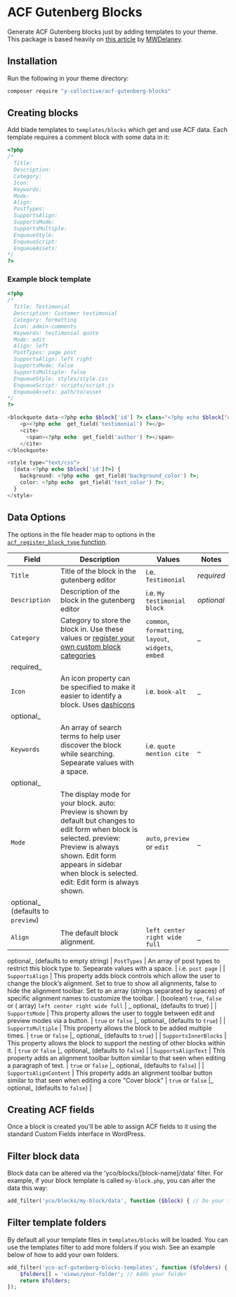 # ACF Gutenberg Blocks

Generate ACF Gutenberg blocks just by adding templates to your theme. This package is based heavily
on [this article](https://github.com/MWDelaney/sage-acf-wp-blocks) by [MWDelaney](https://github.com/MWDelaney).

## Installation

Run the following in your theme directory:

```sh
composer require "y-collective/acf-gutenberg-blocks"
```

## Creating blocks

Add blade templates to `templates/blocks` which get and use ACF data. Each template requires a comment block with some
data in it:

```php
<?php
/*
  Title:
  Description:
  Category:
  Icon:
  Keywords:
  Mode:
  Align:
  PostTypes:
  SupportsAlign:
  SupportsMode:
  SupportsMultiple:
  EnqueueStyle:
  EnqueueScript:
  EnqueueAssets:
*/
?>
```

### Example block template

```php
<?php
/*
  Title: Testimonial
  Description: Customer testimonial
  Category: formatting
  Icon: admin-comments
  Keywords: testimonial quote
  Mode: edit
  Align: left
  PostTypes: page post
  SupportsAlign: left right
  SupportsMode: false
  SupportsMultiple: false
  EnqueueStyle: styles/style.css
  EnqueueScript: scripts/script.js
  EnqueueAssets: path/to/asset
*/
?>

<blockquote data-<?php echo $block['id'] ?> class="<?php echo $block['classes'] ?>">
    <p><?php echo  get_field('testimonial') ?></p>
    <cite>
      <span><?php echo  get_field('author') ?></span>
    </cite>
</blockquote>

<style type="text/css">
  [data-<?php echo $block['id']?>] {
    background: <?php echo  get_field('background_color') ?>;
    color: <?php echo  get_field('text_color') ?>;
  }
</style>
```

## Data Options

The options in the file header map to options in
the [`acf_register_block_type`  function](https://www.advancedcustomfields.com/resources/acf_register_block_type/).

| Field              | Description                                      | Values     | Notes |
| ------------------ | ------------------------------------------------ | ---------- | ----  |
| `Title`            | Title of the block in the gutenberg editor | i.e. `Testimonial` | _required_ |
| `Description`      | Description of the block in the gutenberg editor | i.e. `My testimonial block` | _optional_ |
| `Category`         | Category to store the block in. Use these values or [register your own custom block categories](https://wordpress.org/gutenberg/handbook/extensibility/extending-blocks/#managing-block-categories) | `common`, `formatting`, `layout`, `widgets`, `embed` | _
required_ |
| `Icon`             | An icon property can be specified to make it easier to identify a block. Uses [dashicons](https://developer.wordpress.org/resource/dashicons/) | i.e. `book-alt` | _
optional_ |
| `Keywords`         | An array of search terms to help user discover the block while searching. Sepearate values with a space. | i.e. `quote mention cite` | _
optional_ |
| `Mode`             | The display mode for your block. auto: Preview is shown by default but changes to edit form when block is selected. preview: Preview is always shown. Edit form appears in sidebar when block is selected. edit: Edit form is always shown. | `auto`, `preview` or `edit` |_
optional_ (defaults to `preview`) |
| `Align`            | The default block alignment. | `left center right wide full` |_

optional_ (defaults to empty string)
| `PostTypes`        | An array of post types to restrict this block type to. Sepearate values with a space. |
i.e. `post page` | | `SupportsAlign`    | This property adds block controls which allow the user to change the block’s
alignment. Set to true to show all alignments, false to hide the alignment toolbar. Set to an array (strings separated
by spaces) of specific alignment names to customize the toolbar. | (boolean) `true`, `false`<br> or (
array) `left center right wide full` | _
optional_ (defaults to true) | | `SupportsMode`     | This property allows the user to toggle between edit and preview
modes via a button. | `true`  or `false` |_
optional_ (defaults to `true`) | | `SupportsMultiple` | This property allows the block to be added multiple times.
| `true`  or `false` |_
optional_ (defaults to `true`) | | `SupportsInnerBlocks` | This property allows the block to support the nesting of
other blocks within it. | `true`  or `false` |_
optional_ (defaults to `false`) | | `SupportsAlignText` | This property adds an alignment toolbar button similar to that
seen when editing a paragraph of text. | `true`  or `false` |_
optional_ (defaults to `false`) | | `SupportsAlignContent` | This property adds an alignment toolbar button similar to
that seen when editing a core "Cover block" | `true`  or `false` |_
optional_ (defaults to `false`) |

## Creating ACF fields

Once a block is created you'll be able to assign ACF fields to it using the standard Custom Fields interface in
WordPress.

## Filter block data

Block data can be altered via the 'yco/blocks/[block-name]/data' filter. For example, if your block template is
called `my-block.php`, you can alter the data this way:

```php
add_filter('yco/blocks/my-block/data', function ($block) { // Do your thing here. });
```

## Filter template folders

By default all your template files in `templates/blocks` will be loaded. You can use the templates filter to add more
folders if you wish. See an example below of how to add your own folders.

```php
add_filter('yco-acf-gutenberg-blocks-templates', function ($folders) { 
    $folders[] = 'views/your-folder'; // Adds your folder
    return $folders;
});
```